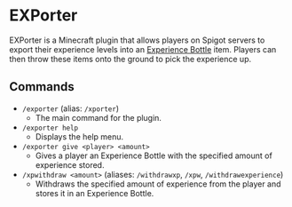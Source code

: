 # EXPorter

EXPorter is a Minecraft plugin that allows players on Spigot servers to export their experience levels into an [Experience Bottle](https://minecraft.fandom.com/wiki/Bottle_o%27_Enchanting) item. Players can then throw these items onto the ground to pick the experience up.

## Commands

- `/exporter` (alias: `/xporter`)
  - The main command for the plugin.
- `/exporter help`
  - Displays the help menu.
- `/exporter give <player> <amount>`
  - Gives a player an Experience Bottle with the specified amount of experience stored.
- `/xpwithdraw <amount>` (aliases: `/withdrawxp`, `/xpw`, `/withdrawexperience`)
  - Withdraws the specified amount of experience from the player and stores it in an Experience Bottle.